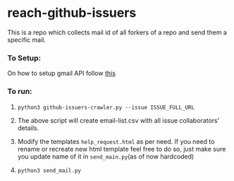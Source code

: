 # reach-github-issuers

This is a repo which collects mail id of all forkers of a repo and send them a specific mail.

### To Setup:

On how to setup gmail API follow [this](https://github.com/shankarj67/python-gmail-api/blob/563c7bf722c69be4fed2204e2829d0ab843d8729/README.md#install)

### To run:

1. `python3 github-issuers-crawler.py --issue ISSUE_FULL_URL`

2. The above script will create email-list.csv with all issue collaborators' details.

3. Modify the templates `help_request.html` as per need. If you need to rename or recreate new html template feel free to do so, just make sure you update name of it in `send_main.py`(as of now hardcoded)

4. `python3 send_mail.py`
